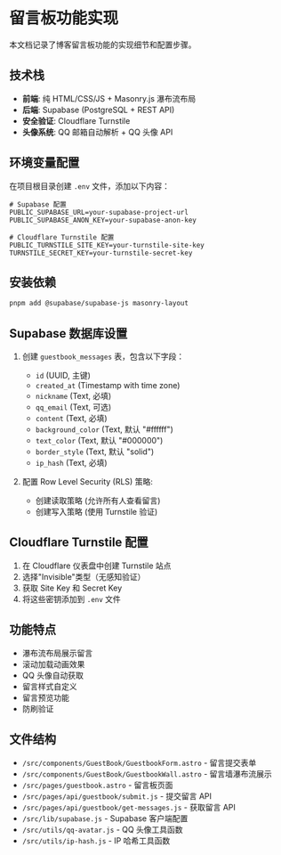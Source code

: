 # 留言板功能实现

本文档记录了博客留言板功能的实现细节和配置步骤。

## 技术栈

- **前端**: 纯 HTML/CSS/JS + Masonry.js 瀑布流布局
- **后端**: Supabase (PostgreSQL + REST API)
- **安全验证**: Cloudflare Turnstile
- **头像系统**: QQ 邮箱自动解析 + QQ 头像 API

## 环境变量配置

在项目根目录创建 `.env` 文件，添加以下内容：

```
# Supabase 配置
PUBLIC_SUPABASE_URL=your-supabase-project-url
PUBLIC_SUPABASE_ANON_KEY=your-supabase-anon-key

# Cloudflare Turnstile 配置
PUBLIC_TURNSTILE_SITE_KEY=your-turnstile-site-key
TURNSTILE_SECRET_KEY=your-turnstile-secret-key
```

## 安装依赖

```bash
pnpm add @supabase/supabase-js masonry-layout
```

## Supabase 数据库设置

1. 创建 `guestbook_messages` 表，包含以下字段：
   - `id` (UUID, 主键)
   - `created_at` (Timestamp with time zone)
   - `nickname` (Text, 必填)
   - `qq_email` (Text, 可选)
   - `content` (Text, 必填)
   - `background_color` (Text, 默认 "#ffffff")
   - `text_color` (Text, 默认 "#000000")
   - `border_style` (Text, 默认 "solid")
   - `ip_hash` (Text, 必填)

2. 配置 Row Level Security (RLS) 策略:
   - 创建读取策略 (允许所有人查看留言)
   - 创建写入策略 (使用 Turnstile 验证)

## Cloudflare Turnstile 配置

1. 在 Cloudflare 仪表盘中创建 Turnstile 站点
2. 选择"Invisible"类型（无感知验证）
3. 获取 Site Key 和 Secret Key
4. 将这些密钥添加到 `.env` 文件

## 功能特点

- 瀑布流布局展示留言
- 滚动加载动画效果
- QQ 头像自动获取
- 留言样式自定义
- 留言预览功能
- 防刷验证

## 文件结构

- `/src/components/GuestBook/GuestbookForm.astro` - 留言提交表单
- `/src/components/GuestBook/GuestbookWall.astro` - 留言墙瀑布流展示
- `/src/pages/guestbook.astro` - 留言板页面
- `/src/pages/api/guestbook/submit.js` - 提交留言 API
- `/src/pages/api/guestbook/get-messages.js` - 获取留言 API
- `/src/lib/supabase.js` - Supabase 客户端配置
- `/src/utils/qq-avatar.js` - QQ 头像工具函数
- `/src/utils/ip-hash.js` - IP 哈希工具函数 